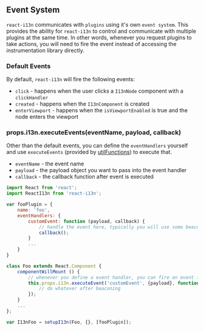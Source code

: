 ## Event System

`react-i13n` communicates with `plugins` using it's own `event system`. This provides the ability for `react-i13n` to control and communicate with multiple plugins at the same time. In other words, whenever you request plugins to take actions, you will need to fire the event instead of accessing the instrumentation library directly.

### Default Events

By default, `react-i13n` will fire the following events:

- `click` - happens when the user clicks a `I13nNode` component with a `clickHandler`
- `created` - happens when the `I13nComponent` is created
- `enterViewport` - happens when the `isViewportEnabled` is true and the node enters the viewport

### props.i13n.executeEvents(eventName, payload, callback)

Other than the default events, you can define the `eventHandlers` yourself and use `executeEvents` (provided by [utilFunctions](../guides/utilFunctions.md)) to execute that.

- `eventName` - the event name
- `payload` - the payload object you want to pass into the event handler
- `callback` - the callback function after event is executed

```js
import React from 'react';
import ReactI13n from 'react-i13n';

var fooPlugin = {
    name: 'foo',
    eventHandlers: {
        customEvent: function (payload, callback) {
            // handle the event here, typically you will use some beacon function to fire the beacon
            callback();
        }
        ...
    }
}

class Foo extends React.Component {
    componentWillMount () {
        // whenever you define a event handler, you can fire an event for that.
        this.props.i13n.executeEvent('customEvent', {payload}, function beaconCallback () {
            // do whatever after beaconing
        });
    }
    ...
};

var I13nFoo = setupI13n(Foo, {}, [fooPlugin]);

```
